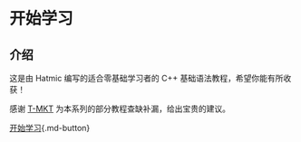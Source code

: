 # 开始学习

## 介绍

这是由 Hatmic 编写的适合零基础学习者的 C++ 基础语法教程，希望你能有所收获！

感谢 [T-MKT](https://github.com/T-MKT) 为本系列的部分教程查缺补漏，给出宝贵的建议。

[开始学习](./1/index.html){.md-button}